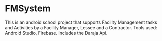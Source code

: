 # FMSystem
This is an android school project that supports Facility Management tasks and Activities by a Facility Manager, Lessee and a Contractor.
Tools used: Android Studio, Firebase.
Includes the Daraja Api.
